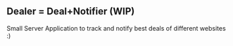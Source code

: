 ## Dealer = Deal+Notifier (WIP)
 
Small Server Application to track and notify best deals of different websites :)